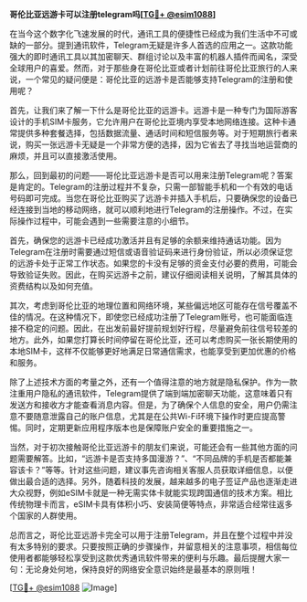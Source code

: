 **哥伦比亚远游卡可以注册telegram吗[[TG💪+ @esim1088](https://t.me/s/esim1088)]**

在当今这个数字化飞速发展的时代，通讯工具的便捷性已经成为我们生活中不可或缺的一部分。提到通讯软件，Telegram无疑是许多人首选的应用之一。这款功能强大的即时通讯工具以其加密聊天、群组讨论以及丰富的机器人插件而闻名，深受全球用户的喜爱。然而，对于那些身在哥伦比亚或者计划前往哥伦比亚旅行的人来说，一个常见的疑问便是：哥伦比亚的远游卡是否能够支持Telegram的注册和使用呢？

首先，让我们来了解一下什么是哥伦比亚的远游卡。远游卡是一种专门为国际游客设计的手机SIM卡服务，它允许用户在哥伦比亚境内享受本地网络连接。这种卡通常提供多种套餐选择，包括数据流量、通话时间和短信服务等。对于短期旅行者来说，购买一张远游卡无疑是一个非常方便的选择，因为它省去了寻找当地运营商的麻烦，并且可以直接激活使用。

那么，回到最初的问题——哥伦比亚远游卡是否可以用来注册Telegram呢？答案是肯定的。Telegram的注册过程并不复杂，只需一部智能手机和一个有效的电话号码即可完成。当您在哥伦比亚购买了远游卡并插入手机后，只要确保您的设备已经连接到当地的移动网络，就可以顺利地进行Telegram的注册操作。不过，在实际操作过程中，可能会遇到一些需要注意的小细节。

首先，确保您的远游卡已经成功激活并且有足够的余额来维持通话功能。因为Telegram在注册时需要通过短信或语音验证码来进行身份验证，所以必须保证您的远游卡处于正常工作状态。如果您的卡没有足够的资金支付必要的费用，可能会导致验证失败。因此，在购买远游卡之前，建议仔细阅读相关说明，了解其具体的资费结构以及如何充值。

其次，考虑到哥伦比亚的地理位置和网络环境，某些偏远地区可能存在信号覆盖不佳的情况。在这种情况下，即使您已经成功注册了Telegram账号，也可能面临连接不稳定的问题。因此，在出发前最好提前规划好行程，尽量避免前往信号较差的地方。此外，如果您打算长时间停留在哥伦比亚，还可以考虑购买一张长期使用的本地SIM卡，这样不仅能够更好地满足日常通信需求，也能享受到更加优惠的价格和服务。

除了上述技术方面的考量之外，还有一个值得注意的地方就是隐私保护。作为一款注重用户隐私的通讯软件，Telegram提供了端到端加密聊天功能，这意味着只有发送方和接收方才能查看消息内容。但是，为了确保个人信息的安全，用户仍需注意不要随意泄露自己的账户信息，尤其是在公共Wi-Fi环境下操作时更应提高警惕。同时，定期更新应用程序版本也是保障账户安全的重要措施之一。

当然，对于初次接触哥伦比亚远游卡的朋友们来说，可能还会有一些其他方面的问题需要解答。比如，“远游卡是否支持多国漫游？”、“不同品牌的手机是否都能兼容该卡？”等等。针对这些问题，建议事先咨询相关客服人员获取详细信息，以便做出最合适的选择。另外，随着科技的发展，越来越多的电子签证产品也逐渐走进大众视野，例如eSIM卡就是一种无需实体卡就能实现跨国通信的技术方案。相比传统物理卡而言，eSIM卡具有体积小巧、安装简便等特点，非常适合经常往返多个国家的人群使用。

总而言之，哥伦比亚远游卡完全可以用于注册Telegram，并且在整个过程中并没有太多特别的要求。只要按照正确的步骤操作，并留意相关的注意事项，相信每位使用者都能够轻松享受到这款优秀通讯软件带来的便利与乐趣。最后提醒大家一句：无论身处何地，保持良好的网络安全意识始终是最基本的原则哦！

[[TG💪+ @esim1088](https://t.me/s/esim1088) ![Image](https://i.postimg.cc/4NQfJmqS/Snipaste-2025-05-13-00-14-12.png)]
